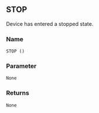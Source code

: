 ## STOP

Device has entered a stopped state.

### Name

`STOP ()`


### Parameter

`None`


### Returns

`None`